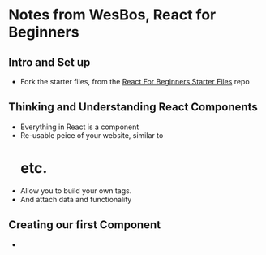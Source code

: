 # Notes from WesBos, React for Beginners

## Intro and Set up

- Fork the starter files, from the [React For Beginners Starter Files](https://github.com/wesbos/React-For-Beginners-Starter-Files) repo

## Thinking and Understanding React Components

- Everything in React is a component
- Re-usable peice of your website, similar to <h1> etc.
- Allow you to build your own tags.
- And attach data and functionality

## Creating our first Component

- 
